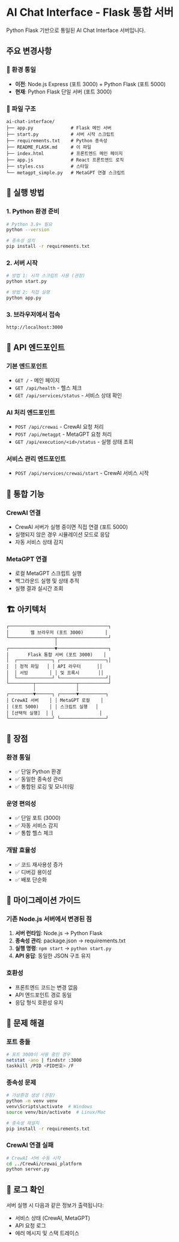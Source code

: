 # AI Chat Interface - Flask 통합 서버

Python Flask 기반으로 통일된 AI Chat Interface 서버입니다.

## 주요 변경사항

### 🔄 환경 통일
- **이전**: Node.js Express (포트 3000) + Python Flask (포트 5000)
- **현재**: Python Flask 단일 서버 (포트 3000)

### 📁 파일 구조
```
ai-chat-interface/
├── app.py              # Flask 메인 서버
├── start.py            # 서버 시작 스크립트
├── requirements.txt    # Python 종속성
├── README_FLASK.md     # 이 파일
├── index.html          # 프론트엔드 메인 페이지
├── app.js              # React 프론트엔드 로직
├── styles.css          # 스타일
└── metagpt_simple.py   # MetaGPT 연결 스크립트
```

## 🚀 실행 방법

### 1. Python 환경 준비
```bash
# Python 3.9+ 필요
python --version

# 종속성 설치
pip install -r requirements.txt
```

### 2. 서버 시작
```bash
# 방법 1: 시작 스크립트 사용 (권장)
python start.py

# 방법 2: 직접 실행
python app.py
```

### 3. 브라우저에서 접속
```
http://localhost:3000
```

## 🔗 API 엔드포인트

### 기본 엔드포인트
- `GET /` - 메인 페이지
- `GET /api/health` - 헬스 체크
- `GET /api/services/status` - 서비스 상태 확인

### AI 처리 엔드포인트
- `POST /api/crewai` - CrewAI 요청 처리
- `POST /api/metagpt` - MetaGPT 요청 처리
- `GET /api/execution/<id>/status` - 실행 상태 조회

### 서비스 관리 엔드포인트
- `POST /api/services/crewai/start` - CrewAI 서비스 시작

## 🔧 통합 기능

### CrewAI 연결
- CrewAI 서버가 실행 중이면 직접 연결 (포트 5000)
- 실행되지 않은 경우 시뮬레이션 모드로 응답
- 자동 서비스 상태 감지

### MetaGPT 연결
- 로컬 MetaGPT 스크립트 실행
- 백그라운드 실행 및 상태 추적
- 실행 결과 실시간 조회

## 🏗️ 아키텍처

```
┌─────────────────────────────────────┐
│        웹 브라우저 (포트 3000)        │
└─────────────────┬───────────────────┘
                  │
┌─────────────────▼───────────────────┐
│       Flask 통합 서버 (포트 3000)    │
│  ┌─────────────┐ ┌─────────────────┐│
│  │ 정적 파일   │ │ API 라우터      ││
│  │ 서빙        │ │ 및 프록시       ││
│  └─────────────┘ └─────────────────┘│
└─────────┬───────────────┬───────────┘
          │               │
┌─────────▼──────┐ ┌──────▼──────────┐
│ CrewAI 서버    │ │ MetaGPT 로컬    │
│ (포트 5000)    │ │ 스크립트 실행   │
│ [선택적 실행]  │ │                 │
└────────────────┘ └─────────────────┘
```

## 🎯 장점

### 환경 통일
- ✅ 단일 Python 환경
- ✅ 동일한 종속성 관리
- ✅ 통합된 로깅 및 모니터링

### 운영 편의성
- ✅ 단일 포트 (3000)
- ✅ 자동 서비스 감지
- ✅ 통합 헬스 체크

### 개발 효율성
- ✅ 코드 재사용성 증가
- ✅ 디버깅 용이성
- ✅ 배포 단순화

## 🔄 마이그레이션 가이드

### 기존 Node.js 서버에서 변경된 점
1. **서버 런타임**: Node.js → Python Flask
2. **종속성 관리**: package.json → requirements.txt
3. **실행 명령**: `npm start` → `python start.py`
4. **API 응답**: 동일한 JSON 구조 유지

### 호환성
- 프론트엔드 코드는 변경 없음
- API 엔드포인트 경로 동일
- 응답 형식 호환성 유지

## 🚨 문제 해결

### 포트 충돌
```bash
# 포트 3000이 사용 중인 경우
netstat -ano | findstr :3000
taskkill /PID <PID번호> /F
```

### 종속성 문제
```bash
# 가상환경 생성 (권장)
python -m venv venv
venv\Scripts\activate  # Windows
source venv/bin/activate  # Linux/Mac

# 종속성 재설치
pip install -r requirements.txt
```

### CrewAI 연결 실패
```bash
# CrewAI 서버 수동 시작
cd ../CrewAi/crewai_platform
python server.py
```

## 📝 로그 확인

서버 실행 시 다음과 같은 정보가 출력됩니다:
- 서비스 상태 (CrewAI, MetaGPT)
- API 요청 로그
- 에러 메시지 및 스택 트레이스